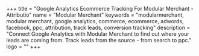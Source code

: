 +++
title = "Google Analytics Ecommerce Tracking For Modular Merchant - Attributio"
name = "Modular Merchant"
keywords = "modularmerchant, modular merchant, google analytics, commerce, ecommerce, adwords, facebook, ppc, attribution, track leads, conversion tracking"
description = "Connect Google Analytics with Modular Merchant to find out where your leads are coming from. Track leads from the source - from search to ppc."
logo = ""
+++
